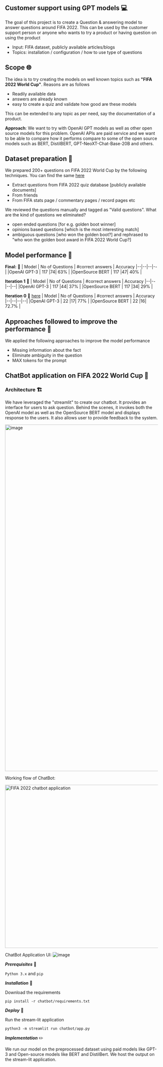 ## Customer support using GPT models 💻

The goal of this project is to create a Question & answering model to answer questions around FIFA 2022. This can be used by the customer support person or anyone who wants to try a product or having question on using the product

 - Input: FIFA dataset, publicly available articles/blogs
 - Topics: installation / configuration / how to use type of questions 

## Scope 🌐

The idea is to try creating the models on well known topics such as **"FIFA 2022 World Cup"**. Reasons are as follows 

 - Readily available data 
 - answers are already known 
 - easy to create a quiz and validate how good are these models 
 
 This can be extended to any topic as per need, say the documentation of a product.

**Approach**: We want to try with OpenAI GPT models as well as other open source models for this problem. OpenAI APIs are paid service and we want to be able to compare how it performs compare to some of the open source models such as BERT, DistilBERT, GPT-NeoXT-Chat-Base-20B and others. 

## Dataset preparation 📓

We prepared 200+ questions on FIFA 2022 World Cup by the following techniques. You can find the same [here](https://github.ibm.com/Code-Your-Skills/customer-support-using-gpt/blob/main/open_ai/v1/prepare_data/FIFA_2022_Questions_v2.xlsx)

 - Extract questions from FIFA 2022 quiz database [publicly available documents] 
 - From friends 
 - From FIFA stats page / commentary pages / record pages etc 

We reviewed the questions manually and tagged as "Valid questions". What are the kind of questions we eliminated?

 - open ended questions [for e.g. golden boot winner]  
 - opinions based questions [which is the most interesting match] 
 - ambiguous questions [who won the golden boot?] and rephrased to "who won the golden boot award in FIFA 2022 World Cup?] 

## Model performance 🐎

**Final:** 🥇
| Model | No of Questions | #correct answers | Accuracy
|--|--|--|--|
|OpenAI GPT-3 | 117 |74| 63% |
|OpenSource BERT | 117 |47| 40% |

**Iteration 1** 🥈
| Model | No of Questions | #correct answers | Accuracy
|--|--|--|--|
|OpenAI GPT-3 | 117 |44| 37% |
|OpenSource BERT | 117 |34| 29% |

**Iteration 0** 🥉
[here](https://github.ibm.com/Code-Your-Skills/customer-support-using-gpt/blob/main/data/FIFA_2022_Questions_%2322.xlsx)
| Model | No of Questions | #correct answers | Accuracy
|--|--|--|--|
|OpenAI GPT-3 | 22 |17| 77% |
|OpenSource BERT | 22 |16| 72.7% |

## Approaches followed to improve the performance 📶

We applied the following approaches to improve the model performance 

 - Missing information about the fact 
 - Eliminate ambiguity in the question 
 - MAX tokens for the prompt 

## ChatBot application on FIFA 2022 World Cup 🤖

### Architecture 🏗️
We have leveraged the "streamlit" to create our chatbot. It provides an interface for users to ask question. Behind the scenes, it invokes both the OpenAI model as well as the OpenSource BERT model and displays response to the users. It also allows user to provide feedback to the system. 

<img width="1143" alt="image" src="https://media.github.ibm.com/user/401881/files/cae7b9c9-376c-47e2-9c82-e86e80bb4fd1">

Working flow of ChatBot:

<img width="538" alt="FIFA 2022 chatbot application" src="https://media.github.ibm.com/user/20189/files/de1d8d3a-289e-43b7-bc6b-0dc7937f1ddd">

ChatBot Application UI:
![image](https://media.github.ibm.com/user/401881/files/d84ec39f-8780-468a-8e76-60826232e202)

***Prerequisites*** 🧰

`Python 3.x` and  `pip`

***Installation*** 🔧

Download the requirements
```
pip install -r chatbot/requirements.txt
```

***Deploy*** 🚀

Run the stream-lit application
```
python3 -m streamlit run chatbot/app.py
```

***Implementation*** :pencil2:

We run our model on the preprocessed dataset using paid models like GPT-3 and Open-source models like BERT and DistilBert. We host the output on the stream-lit application.
